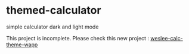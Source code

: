 # themed-calculator
simple calculator dark and light mode

This project is incomplete. Please check this new project : [weslee-calc-theme-wapp](https://github.com/johnweslee/welsee-calc-theme)
